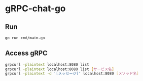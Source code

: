 # gRPC-chat-go

## Run

~~~bash
go run cmd/main.go
~~~

## Access gRPC

~~~bash
grpcurl -plaintext localhost:8080 list
grpcurl -plaintext localhost:8080 list [サービス名]
grpcurl -plaintext -d '[メッセージ]' localhost:8080 [メソッド名]
~~~
